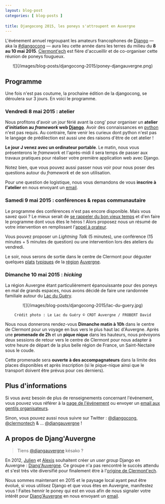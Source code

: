 ```yaml
---
layout: blog-post
categories: [ blog-posts ]

title: Djangocong 2015, les poneys s'attroupent en Auvergne
---
```


L'événement annuel regroupant les amateurs francophones de [Django](http://www.djangoproject.com/) — aka la [#djangocong](http://rencontres.django-fr.org/2015/) — aura lieu cette année dans les terres du milieu du **8 au 10 mai 2015**. [Clermont'ech](http://clermontech.org) est fière d'accueillir et de co-organiser cette réunion de poneys fougueux.

<center>
    ![](/images/blog-posts/djangocong-2015/poney-djangauvergne.png)
</center>

## Programme

Une fois n'est pas coutume, la prochaine édition de la djangocong, se déroulera sur 3 jours. En voici le programme.

### Vendredi 8 mai 2015 : atelier

Nous profitons d'avoir un jour férié avant la cong' pour organiser un **atelier d'initiation au *framework* web [Django](http://www.djangoproject.com/)**. Avoir des connaissances en [python](http://www.python.org) n'est pas requis. Au contraire, faire venir les curieux dont python n'est pas le langage de prédilection est aussi une des raisons d'être de cet atelier !

**Le jour J venez avec un ordinateur portable**. Le matin, nous vous présenterons le *framework* et l'après-midi il sera temps de passer aux travaux pratiques pour réaliser votre première application web avec Django.

Notez bien, que vous pouvez aussi passer nous voir pour nous poser des questions autour du *framework* et de son utilisation.

Pour une question de logistique, nous vous demandons de vous **inscrire à l'atelier** en nous envoyant un [email](mailto:djangocong@django-fr.org?subject=Inscription%20atelier%20initiation).

### Samedi 9 mai 2015 : conférences & repas communautaire

Le programme des conférences n'est pas encore disponible. Mais vous savez quoi ? Le mieux serait de [se rappeler du bon vieux temps](http://fr.wikipedia.org/wiki/Livre-jeu) et d'en faire le programme dont vous êtes le héros ! Alors proposez nous un résumé de votre intervention en remplissant l'[appel à orateur](https://docs.google.com/forms/d/18DPqibnGa0Iv6KR4ql5YHX-Sm2TOEChNp80kXGHiQCE/viewform).

Vous pouvez proposer un *Lightning Talk* (5 minutes), une conférence (15 minutes + 5 minutes de question) ou une intervention lors des ateliers du vendredi.

Le soir, nous serons de sortie dans le centre de Clermont pour déguster quelques [plats](http://fr.wikipedia.org/wiki/Pounti) [typiques](http://en.wikipedia.org/wiki/Truffade) de la [région](http://en.wikipedia.org/wiki/Aligot) [Auvergne](http://fr.wikipedia.org/wiki/Pompe_aux_pommes).

### Dimanche 10 mai 2015 : *hicking*

La région Auvergne étant particulièrement épanouissante pour des poneys en mal de grands espaces, nous avons décidé de faire une randonnée familiale autour du [Lac du Guéry](http://www.sancy.com/activites/detail/6345/le-mont-dore/lac-du-guery).

<center>
    ![](/images/blog-posts/djangocong-2015/lac-du-guery.jpg)

    Crédit photo : Le Lac du Guéry © CRDT Auvergne / FROBERT David
</center>

Nous nous donnerons rendez-vous **Dimanche matin à 10h** dans le centre de Clermont pour un voyage en bus vers le plus haut lac d'Auvergne. Après une **promenade de 2h** et un **pique nique** dans les hauteurs, nous prévoyons deux sessions de retour vers le centre de Clermont pour nous adapter à votre heure de départ de la plus belle région de France, un Saint-Nectaire sous le coude.

Cette promenade sera **ouverte à des accompagnateurs** dans la limite des places disponibles et après inscription (si le pique-nique ainsi que le transport doivent être prévus pour ces derniers).

## Plus d'informations

Si vous avez besoin de plus de renseignements concernant l'événement, vous pouvez vous référer à la [page de l'événement](http://rencontres.django-fr.org/2015/) ou envoyer un [email aux gentils organisateurs](djangocong@django-fr.org).

Sinon, vous pouvez aussi nous suivre sur Twitter : [@djangocong](https://twitter.com/djangocong), [@clermontech](https://twitter.com/clermontech) & ... [@djangauvergne](https://twitter.com/djangauvergne) !

## A propos de Djang'Auvergne

> Tiens [@djangauvergne](https://twitter.com/djangauvergne) késako ?

En 2012, [Julien](https://twitter.com/julienmaupetit) et [Alexis](https://twitter.com/skitoo) souhaitent créer un *user group* Django en Auvergne : [Djang'Auvergne](http://auvergne.django-fr.org/2012-10-15-Premier-Meetup-DjangAuvergne.html). Ce groupe n'a pas rencontré le succès attendu et s'est très vite diversifié pour finalement être à l'[origine de Clermont'ech](http://auvergne.django-fr.org/2013-01-26-DjangAuvergne-Est-Mort-Vive-DjangAuvergne.html).

Nous sommes maintenant en 2015 et le paysage local ayant peut être évolué, si vous utilisez Django et que vous êtes en Auvergne, manifestez vous ! Faites hennir le poney qui est en vous afin de nous signaler votre intérêt pour [Djang'Auvergne](http://auvergne.django-fr.org) en nous envoyant un [email](mailto:djangauvergne@clermontech.org).
